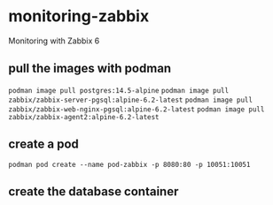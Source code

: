 # monitoring-zabbix
Monitoring with Zabbix 6

## pull the images with podman
`podman image pull postgres:14.5-alpine`
`podman image pull zabbix/zabbix-server-pgsql:alpine-6.2-latest`
`podman image pull zabbix/zabbix-web-nginx-pgsql:alpine-6.2-latest`
`podman image pull zabbix/zabbix-agent2:alpine-6.2-latest`

## create a pod
`podman pod create --name pod-zabbix -p 8080:80 -p 10051:10051`

## create the database container
